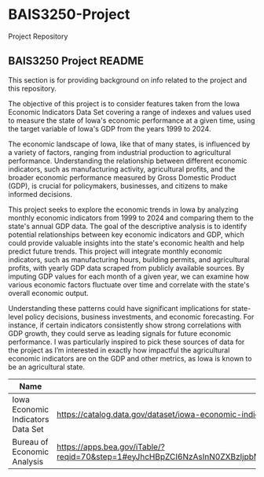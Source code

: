 # BAIS3250-Project
Project Repository

## BAIS3250 Project README

This section is for providing background on info related to the project and this repository.

The objective of this project is to consider features taken from the Iowa Economic Indicators Data Set covering a range of indexes and values used to measure the state of Iowa's economic performance at a given time, using the target variable of Iowa's GDP from the years 1999 to 2024. 

The economic landscape of Iowa, like that of many states, is influenced by a variety of factors, ranging from industrial production to agricultural performance. Understanding the relationship between different economic indicators, such as manufacturing activity, agricultural profits, and the broader economic performance measured by Gross Domestic Product (GDP), is crucial for policymakers, businesses, and citizens to make informed decisions.

This project seeks to explore the economic trends in Iowa by analyzing monthly economic indicators from 1999 to 2024 and comparing them to the state's annual GDP data. The goal of the descriptive analysis is to identify potential relationships between key economic indicators and GDP, which could provide valuable insights into the state's economic health and help predict future trends. This project will integrate monthly economic indicators, such as manufacturing hours, building permits, and agricultural profits, with yearly GDP data scraped from publicly available sources. By imputing GDP values for each month of a given year, we can examine how various economic factors fluctuate over time and correlate with the state's overall economic output. 

Understanding these patterns could have significant implications for state-level policy decisions, business investments, and economic forecasting. For instance, if certain indicators consistently show strong correlations with GDP growth, they could serve as leading signals for future economic performance. I was particularly inspired to pick these sources of data for the project as I’m interested in exactly how impactful the agricultural economic indicators are on the GDP and other metrics, as Iowa is known to be an agricultural state.


| Name | Source |
| ------ | ------ |
| Iowa Economic Indicators Data Set | https://catalog.data.gov/dataset/iowa-economic-indicators |
| Bureau of Economic Analysis | https://apps.bea.gov/iTable/?reqid=70&step=1#eyJhcHBpZCI6NzAsInN0ZXBzIjpbMSwyOSwyNSwzMSwyNiwyNywzMF0sImRhdGEiOltbIlRhYmxlSWQiLCI2MDAiXSxbIk1ham9yX0FyZWEiLCIwIl0sWyJTdGF0ZSIsWyIwIl1dLFsiQXJlYSIsWyIxOTAwMCJdXSxbIlN0YXRpc3RpYyIsWyIxIl1dLFsiVW5pdF9vZl9tZWFzdXJlIiwiTGV2ZWxzIl0sWyJZZWFyIixbIi0xIl1dLFsiWWVhckJlZ2luIiwiLTEiXSxbIlllYXJfRW5kIiwiLTEiXV19 |

